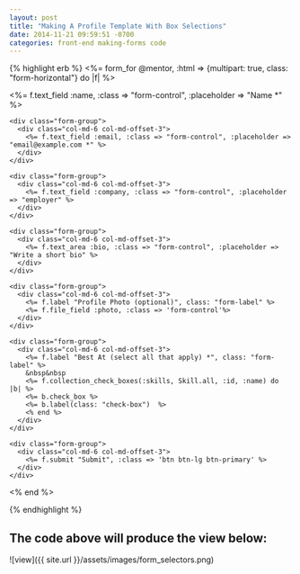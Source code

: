 ```yaml
---
layout: post
title: "Making A Profile Template With Box Selections"
date: 2014-11-21 09:59:51 -0700
categories: front-end making-forms code
---
```

{% highlight erb %}
<%= form_for @mentor, :html => {multipart: true, class: "form-horizontal"} do |f| %>
  <div>
    <div class="form-group">
      <div class="col-md-6 col-md-offset-3">
        <%= f.text_field :name, :class => "form-control", :placeholder => "Name *" %>
      </div>
    </div>

    <div class="form-group">
      <div class="col-md-6 col-md-offset-3">
        <%= f.text_field :email, :class => "form-control", :placeholder => "email@example.com *" %>
      </div>
    </div>

    <div class="form-group">
      <div class="col-md-6 col-md-offset-3">
        <%= f.text_field :company, :class => "form-control", :placeholder => "employer" %>
      </div>
    </div>

    <div class="form-group">
      <div class="col-md-6 col-md-offset-3">
        <%= f.text_area :bio, :class => "form-control", :placeholder => "Write a short bio" %>
      </div>
    </div>

    <div class="form-group">
      <div class="col-md-6 col-md-offset-3">
        <%= f.label "Profile Photo (optional)", class: "form-label" %>
        <%= f.file_field :photo, :class => 'form-control'%>
      </div>
    </div>

    <div class="form-group">
      <div class="col-md-6 col-md-offset-3">
        <%= f.label "Best At (select all that apply) *", class: "form-label" %>
        &nbsp&nbsp
        <%= f.collection_check_boxes(:skills, Skill.all, :id, :name) do |b| %>
        <%= b.check_box %>
        <%= b.label(class: "check-box")  %>
        <% end %>
      </div>
    </div>

    <div class="form-group">
      <div class="col-md-6 col-md-offset-3">
        <%= f.submit "Submit", :class => 'btn btn-lg btn-primary' %>
      </div>
    </div>
  </div>
<% end %>

{% endhighlight %}

## The code above will produce the view below:

![view]({{ site.url }}/assets/images/form_selectors.png)
